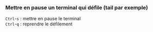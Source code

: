 ### Mettre en pause un terminal qui défile (tail par exemple)
`Ctrl`-`s` : mettre en pause le terminal\
`Ctrl`-`q` : reprendre le défilement

